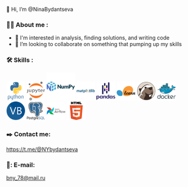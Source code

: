 👋 Hi, I’m @NinaBydantseva
### :woman_technologist: About me :
- 👀 I'm interested in analysis, finding solutions, and writing code
- 💞️ I’m looking to collaborate on something that pumping up my skills
### :hammer_and_wrench: Skills :
<div>
  <img src="https://github.com/devicons/devicon/blob/master/icons/python/python-original-wordmark.svg" width="50"/>
  <img src="https://github.com/devicons/devicon/blob/master/icons/jupyter/jupyter-original-wordmark.svg" width="50"/>
  <img src="https://github.com/devicons/devicon/blob/master/icons/numpy/numpy-original-wordmark.svg" width="75"/>    
  <img src="https://github.com/devicons/devicon/blob/master/icons/matplotlib/matplotlib-original-wordmark.svg" width="50"/>      
  <img src="https://github.com/devicons/devicon/blob/master/icons/pandas/pandas-original-wordmark.svg" width="50"/>    
  <img src="https://github.com/devicons/devicon/blob/master/icons/scikitlearn/scikitlearn-original.svg" width="50"/>    
  <img src="https://github.com/devicons/devicon/blob/master/icons/dbeaver/dbeaver-original.svg" width="50"/>    
  <img src="https://github.com/devicons/devicon/blob/master/icons/docker/docker-original-wordmark.svg" width="50"/>      
  <img src="https://github.com/devicons/devicon/blob/master/icons/visualbasic/visualbasic-original.svg" width="50"/>    
  <img src="https://github.com/devicons/devicon/blob/master/icons/postgresql/postgresql-original-wordmark.svg" width="50"/>   
  <img src="https://github.com/devicons/devicon/blob/master/icons/apacheairflow/apacheairflow-original-wordmark.svg" width="50"/>      
  <img src="https://github.com/devicons/devicon/blob/master/icons/html5/html5-original-wordmark.svg" width="50"/>  
</div>

### :black_nib: Contact me:
https://t.me/@NYbydantseva
### 📩: E-mail:
bny_78@mail.ru
